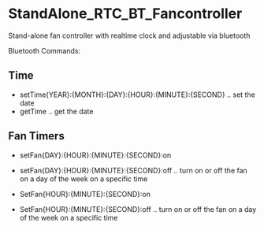 # StandAlone_RTC_BT_Fancontroller
Stand-alone fan controller with realtime clock and adjustable via bluetooth

Bluetooth Commands:
## Time
* setTime{YEAR}:{MONTH}:{DAY}:{HOUR}:{MINUTE}:{SECOND}
.. set the date
* getTime
.. get the date

## Fan Timers
* setFan{DAY}:{HOUR}:{MINUTE}:{SECOND}:on
* setFan{DAY}:{HOUR}:{MINUTE}:{SECOND}:off
.. turn on or off the fan on a day of the week on a specific time

* SetFan{HOUR}:{MINUTE}:{SECOND}:on
* SetFan{HOUR}:{MINUTE}:{SECOND}:off
.. turn on or off the fan on a day of the week on a specific time
